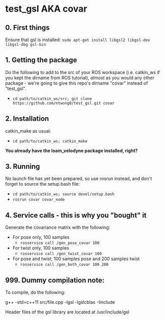 # test_gsl AKA covar
## 0. First things
Ensure that gsl is installed:
`sudo apt-get install libgsl2 libgsl-dev libgsl-dbg gsl-bin`

## 1. Getting the package
Do the following to add to the src of your ROS workspace (i.e. catkin_ws if you kept the dirname from ROS tutorial), *almost* as you would any other package - we're going to give this repo's dirname "covar" instead of "test_gsl".
* `cd path/to/catkin_ws/src; git clone https://github.com/ntwong0/test_gsl.git covar`

## 2. Installation
catkin_make as usual:
* `cd path/to/catkin_ws; catkin_make`

**You already have the loam_velodyne package installed, right?**

## 3. Running
No launch file has yet been prepared, so use rosrun instead, and don't forget to source the setup.bash file:
* `cd path/to/catkin_ws; source devel/setup.bash`
* `rosrun covar covar_node`

## 4. Service calls - this is why you "bought" it 
Generate the covariance matrix with the following:
* For pose only, 100 samples
    * `rosservice call /gen_pose_covar 100`
* For twist only, 100 samples
    * `rosservice call /gen_twist_covar 100`
* For pose and twist, 100 samples pose and 200 samples twist
    * `rosservice call /gen_both_covar 100 200`

## 999. Dummy compilation note:
To compile, do the following:
<!-- gcc <filename> -lgsl -lgslcblas -->
g++ -std=c++11 src/file.cpp -lgsl -lgslcblas -Iinclude

Header files of the gsl library are located at /usr/include/gsl